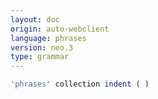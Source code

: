 ```yaml
---
layout: doc
origin: auto-webclient
language: phrases
version: neo.3
type: grammar
---
```



```js
'phrases' collection indent ( )
```
```
